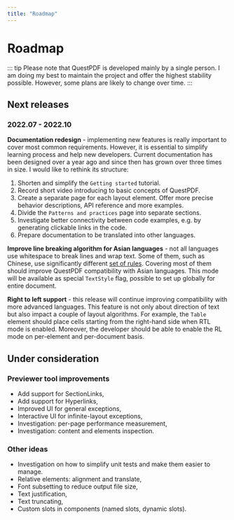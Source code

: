 ```yaml
---
title: "Roadmap"
---
```


# Roadmap

::: tip
Please note that QuestPDF is developed mainly by a single person. I am doing my best to maintain the project and offer the highest stability possible. However, some plans are likely to change over time.
:::

## Next releases

### 2022.07 - 2022.10

**Documentation redesign** - implementing new features is really important to cover most common requirements. However, it is essential to simplify learning process and help new developers. Current documentation has been designed over a year ago and since then has grown over three times in size. I would like to rethink its structure:

1) Shorten and simplify the `Getting started` tutorial.
2) Record short video introducing to basic concepts of QuestPDF.
3) Create a separate page for each layout element. Offer more precise behavior descriptions, API reference and more examples.
4) Divide the `Patterns and practices` page into separate sections.
5) Investigate better connectivity between code examples, e.g. by generating clickable links in the code.
6) Prepare documentation to be translated into other languages.

**Improve line breaking algorithm for Asian languages** - not all languages use whitespace to break lines and wrap text. Some of them, such as Chinese, use significantly different [set of rules](https://en.wikipedia.org/wiki/Line_breaking_rules_in_East_Asian_languages). Covering most of them should improve QuestPDF compatibility with Asian languages. This mode will be available as special `TextStyle` flag, possible to set up globally for entire document.

**Right to left support** - this release will continue improving compatibility with more advanced languages. This feature is not only about direction of text but also impact a couple of layout algorithms. For example, the `Table` element should place cells starting from the right-hand side when RTL mode is enabled. Moreover, the developer should be able to enable the RL mode on per-element and per-document basis.


## Under consideration

### Previewer tool improvements

- Add support for SectionLinks,
- Add support for Hyperlinks,
- Improved UI for general exceptions,
- Interactive UI for infinite-layout exceptions,
- Investigation: per-page performance measurement,
- Investigation: content and elements inspection.

### Other ideas

- Investigation on how to simplify unit tests and make them easier to manage.
- Relative elements: alignment and translate,
- Font subsetting to reduce output file size,
- Text justification,
- Text truncating,
- Custom slots in components (named slots, dynamic slots).
